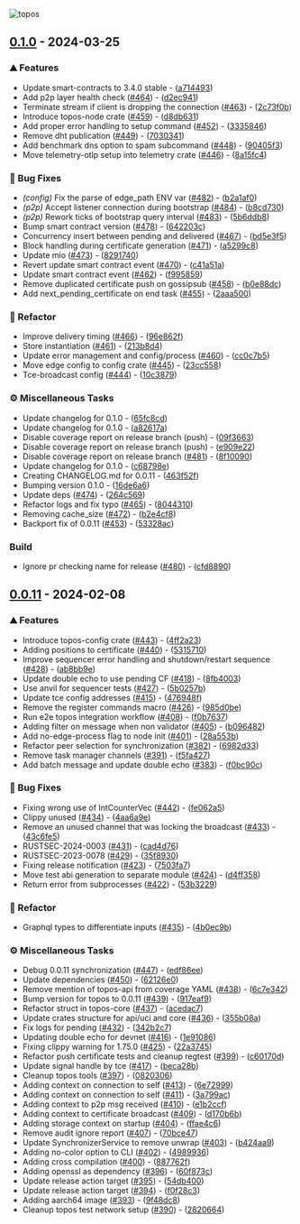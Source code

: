 ![topos](./.github/assets/topos_logo_dark.png)
## [0.1.0](https://github.com/topos-protocol/topos/compare/v0.0.11..0.1.0) - 2024-03-25

### ⛰️  Features

- Update smart-contracts to 3.4.0 stable - ([a714493](https://github.com/topos-protocol/topos/commit/a714493dd5aaf235d99f4b903f49a355e0c38d14))
- Add p2p layer health check ([#464](https://github.com/topos-protocol/topos/issues/464)) - ([d2ec941](https://github.com/topos-protocol/topos/commit/d2ec941ec24d3cbc27c11d4fcf6b0495911f85e2))
- Terminate stream if client is dropping the connection ([#463](https://github.com/topos-protocol/topos/issues/463)) - ([2c73f0b](https://github.com/topos-protocol/topos/commit/2c73f0bae1dc25aad504d45dcc789360cce7dbaa))
- Introduce topos-node crate ([#459](https://github.com/topos-protocol/topos/issues/459)) - ([d8db631](https://github.com/topos-protocol/topos/commit/d8db631d970d6b855e5a47f0c561abe8bab9832d))
- Add proper error handling to setup command ([#452](https://github.com/topos-protocol/topos/issues/452)) - ([3335846](https://github.com/topos-protocol/topos/commit/3335846327c9c0f32e85694861f30520a9f2a6c5))
- Remove dht publication ([#449](https://github.com/topos-protocol/topos/issues/449)) - ([7030341](https://github.com/topos-protocol/topos/commit/70303412f139c7fe5ca0d4775f367d27543ac791))
- Add benchmark dns option to spam subcommand ([#448](https://github.com/topos-protocol/topos/issues/448)) - ([90405f3](https://github.com/topos-protocol/topos/commit/90405f3f4bd468c33685158ddddb793b109e3f22))
- Move telemetry-otlp setup into telemetry crate ([#446](https://github.com/topos-protocol/topos/issues/446)) - ([8a15fc4](https://github.com/topos-protocol/topos/commit/8a15fc4c0aa07ba71ca8376f21056949d71e92c5))

### 🐛 Bug Fixes

- *(config)* Fix the parse of edge_path ENV var ([#482](https://github.com/topos-protocol/topos/issues/482)) - ([b2a1af0](https://github.com/topos-protocol/topos/commit/b2a1af06dfa6987261a08ccbc8f05ed1bdc0d0b8))
- *(p2p)* Accept listener connection during bootstrap ([#484](https://github.com/topos-protocol/topos/issues/484)) - ([b8cd730](https://github.com/topos-protocol/topos/commit/b8cd730c2e2a6d2799a5c741b026cf03d9eadd33))
- *(p2p)* Rework ticks of bootstrap query interval ([#483](https://github.com/topos-protocol/topos/issues/483)) - ([5b6ddb8](https://github.com/topos-protocol/topos/commit/5b6ddb80ded50525a27617ca5f7c911525752619))
- Bump smart contract version ([#478](https://github.com/topos-protocol/topos/issues/478)) - ([642203c](https://github.com/topos-protocol/topos/commit/642203c962ede91d821af2b54e5f7bc0d845d407))
- Concurrency insert between pending and delivered ([#467](https://github.com/topos-protocol/topos/issues/467)) - ([bd5e3f5](https://github.com/topos-protocol/topos/commit/bd5e3f52ba00bafa25e0f3ce8b42b326e4fb5ef0))
- Block handling during certificate generation ([#471](https://github.com/topos-protocol/topos/issues/471)) - ([a5299c8](https://github.com/topos-protocol/topos/commit/a5299c80068d6612d1aba162556f9ccd3dd3d0a8))
- Update mio ([#473](https://github.com/topos-protocol/topos/issues/473)) - ([8291740](https://github.com/topos-protocol/topos/commit/82917405e7bf102c06194caadc973f57ac735649))
- Revert update smart contract event ([#470](https://github.com/topos-protocol/topos/issues/470)) - ([c41a51a](https://github.com/topos-protocol/topos/commit/c41a51a2ff86198f44dd6b24ff534507a17cf519))
- Update smart contract event ([#462](https://github.com/topos-protocol/topos/issues/462)) - ([f995859](https://github.com/topos-protocol/topos/commit/f9958599a1da31d7c92a8e8a0e925e79ce6140cb))
- Remove duplicated certificate push on gossipsub ([#458](https://github.com/topos-protocol/topos/issues/458)) - ([b0e88dc](https://github.com/topos-protocol/topos/commit/b0e88dce2b7ea060ce34377b40a10e54edd16e02))
- Add next_pending_certificate on end task ([#455](https://github.com/topos-protocol/topos/issues/455)) - ([2aaa500](https://github.com/topos-protocol/topos/commit/2aaa50071ca14415bb0284930c404659b6c463d8))

### 🚜 Refactor

- Improve delivery timing ([#466](https://github.com/topos-protocol/topos/issues/466)) - ([96e862f](https://github.com/topos-protocol/topos/commit/96e862f5b886a38a5c67590d1e152ab9894d6f15))
- Store instantiation ([#461](https://github.com/topos-protocol/topos/issues/461)) - ([213b8d4](https://github.com/topos-protocol/topos/commit/213b8d482cf6e08ec0f1cae0e9dfd981b156a98d))
- Update error management and config/process ([#460](https://github.com/topos-protocol/topos/issues/460)) - ([cc0c7b5](https://github.com/topos-protocol/topos/commit/cc0c7b538d9f6b91c184db10eedd9d94c4f368fb))
- Move edge config to config crate ([#445](https://github.com/topos-protocol/topos/issues/445)) - ([23cc558](https://github.com/topos-protocol/topos/commit/23cc55887703bac01b7ec26486f47b03316046c1))
- Tce-broadcast config ([#444](https://github.com/topos-protocol/topos/issues/444)) - ([10c3879](https://github.com/topos-protocol/topos/commit/10c3879cd30bf0172996cfbf48ab5c991e767eaf))

### ⚙️ Miscellaneous Tasks

- Update changelog for 0.1.0 - ([65fc8cd](https://github.com/topos-protocol/topos/commit/65fc8cd05d1fdaecd809e92a0643dc02557ad460))
- Update changelog for 0.1.0 - ([a82617a](https://github.com/topos-protocol/topos/commit/a82617a6c653f02a00fc9565f2c5abb42c9b6c26))
- Disable coverage report on release branch (push) - ([09f3663](https://github.com/topos-protocol/topos/commit/09f36639ef62a02a2a84bde8f36a98ce6274ea6f))
- Disable coverage report on release branch (push) - ([e909e22](https://github.com/topos-protocol/topos/commit/e909e22d6dac251e4026816cd8dd5c84851e9db5))
- Disable coverage report on release branch ([#481](https://github.com/topos-protocol/topos/issues/481)) - ([8f10090](https://github.com/topos-protocol/topos/commit/8f10090094bf110670137f73a115bda54f64aba5))
- Update changelog for 0.1.0 - ([c68798e](https://github.com/topos-protocol/topos/commit/c68798eeed366a421a076cc1908aaca8013d80cf))
- Creating CHANGELOG.md for 0.0.11 - ([463f52f](https://github.com/topos-protocol/topos/commit/463f52feb73f10d2a194cf44863842a9f0cf13a0))
- Bumping version 0.1.0 - ([16de6a6](https://github.com/topos-protocol/topos/commit/16de6a675b0fe44afd20526202a2e5178b40994d))
- Update deps ([#474](https://github.com/topos-protocol/topos/issues/474)) - ([264c569](https://github.com/topos-protocol/topos/commit/264c5694980fded79ea0749d03f54a345d90c741))
- Refactor logs and fix typo ([#465](https://github.com/topos-protocol/topos/issues/465)) - ([8044310](https://github.com/topos-protocol/topos/commit/8044310b8ee330d5a14d509137dc4243cb2c2372))
- Removing cache_size ([#472](https://github.com/topos-protocol/topos/issues/472)) - ([b2e4cf8](https://github.com/topos-protocol/topos/commit/b2e4cf88ac0c0b2ee92b7ef120a4c4e97493150c))
- Backport fix of 0.0.11 ([#453](https://github.com/topos-protocol/topos/issues/453)) - ([53328ac](https://github.com/topos-protocol/topos/commit/53328acc813816757c57f3279cbd5f2aa738d2f0))

### Build

- Ignore pr checking name for release ([#480](https://github.com/topos-protocol/topos/issues/480)) - ([cfd8890](https://github.com/topos-protocol/topos/commit/cfd8890a0cb03f25fdaae8b181ab9c33f785e34e))

## [0.0.11](https://github.com/topos-protocol/topos/compare/v0.0.10..v0.0.11) - 2024-02-08

### ⛰️  Features

- Introduce topos-config crate ([#443](https://github.com/topos-protocol/topos/issues/443)) - ([4ff2a23](https://github.com/topos-protocol/topos/commit/4ff2a23e3a05ea3e950763bd4bde3d3ef6ef891b))
- Adding positions to certificate ([#440](https://github.com/topos-protocol/topos/issues/440)) - ([5315710](https://github.com/topos-protocol/topos/commit/531571025a4d81f9d9aa713ca12594756ca56a7e))
- Improve sequencer error handling and shutdown/restart sequence ([#428](https://github.com/topos-protocol/topos/issues/428)) - ([ab8bb9e](https://github.com/topos-protocol/topos/commit/ab8bb9e83afee545c3730f974ae8591c7fc70f3d))
- Update double echo to use pending CF ([#418](https://github.com/topos-protocol/topos/issues/418)) - ([8fb4003](https://github.com/topos-protocol/topos/commit/8fb4003d5579a8fee6d81c463707131959f076c3))
- Use anvil for sequencer tests ([#427](https://github.com/topos-protocol/topos/issues/427)) - ([5b0257b](https://github.com/topos-protocol/topos/commit/5b0257bed685c064c3eafbea2b5c77125e6c9041))
- Update tce config addresses ([#415](https://github.com/topos-protocol/topos/issues/415)) - ([476948f](https://github.com/topos-protocol/topos/commit/476948fa671b431bfa797aabf6b96949ac734db6))
- Remove the register commands macro ([#426](https://github.com/topos-protocol/topos/issues/426)) - ([985d0be](https://github.com/topos-protocol/topos/commit/985d0be0c75ddd1d41e94a172824b706ca0f9c5f))
- Run e2e topos integration workflow ([#408](https://github.com/topos-protocol/topos/issues/408)) - ([f0b7637](https://github.com/topos-protocol/topos/commit/f0b763786aa869454c9e30076ed08d0a456ed319))
- Adding filter on message when non validator ([#405](https://github.com/topos-protocol/topos/issues/405)) - ([b096482](https://github.com/topos-protocol/topos/commit/b0964825a5f386d75507482ee9068e26c9d74fe0))
- Add no-edge-process flag to node init ([#401](https://github.com/topos-protocol/topos/issues/401)) - ([28a553b](https://github.com/topos-protocol/topos/commit/28a553b6d17933bfbcca835640cc0c165bcd0124))
- Refactor peer selection for synchronization ([#382](https://github.com/topos-protocol/topos/issues/382)) - ([6982d33](https://github.com/topos-protocol/topos/commit/6982d336296a9b9ec5eacb025d938b6cb47b6e0a))
- Remove task manager channels ([#391](https://github.com/topos-protocol/topos/issues/391)) - ([f5fa427](https://github.com/topos-protocol/topos/commit/f5fa4276d8a524fd04bbf2a0d1d036d7f5af34bb))
- Add batch message and update double echo ([#383](https://github.com/topos-protocol/topos/issues/383)) - ([f0bc90c](https://github.com/topos-protocol/topos/commit/f0bc90c7480a84c0c12016e748f2a002477f4417))

### 🐛 Bug Fixes

- Fixing wrong use of IntCounterVec ([#442](https://github.com/topos-protocol/topos/issues/442)) - ([fe062a5](https://github.com/topos-protocol/topos/commit/fe062a5bdfa9ade2b94de88cbd6b3946b72a94c3))
- Clippy unused ([#434](https://github.com/topos-protocol/topos/issues/434)) - ([4aa6a9e](https://github.com/topos-protocol/topos/commit/4aa6a9e4723b8aaa2c2da0fdf32d8c8c926f7764))
- Remove an unused channel that was locking the broadcast ([#433](https://github.com/topos-protocol/topos/issues/433)) - ([43c6fe5](https://github.com/topos-protocol/topos/commit/43c6fe5caffd35103b20ec11d7ae2f35b1af98b9))
- RUSTSEC-2024-0003 ([#431](https://github.com/topos-protocol/topos/issues/431)) - ([cad4d76](https://github.com/topos-protocol/topos/commit/cad4d76ccf88be3f1399d371cf9dbdd7211343bc))
- RUSTSEC-2023-0078 ([#429](https://github.com/topos-protocol/topos/issues/429)) - ([35f8930](https://github.com/topos-protocol/topos/commit/35f8930056f641b33c56b4799b8c0cbe6f0a5eda))
- Fixing release notification ([#423](https://github.com/topos-protocol/topos/issues/423)) - ([7503fa7](https://github.com/topos-protocol/topos/commit/7503fa7f2385294f2a12a86eaa521af61fb9bc95))
- Move test abi generation to separate module ([#424](https://github.com/topos-protocol/topos/issues/424)) - ([d4ff358](https://github.com/topos-protocol/topos/commit/d4ff3581d43eabb14c3d977f34b69aee396e98d4))
- Return error from subprocesses ([#422](https://github.com/topos-protocol/topos/issues/422)) - ([53b3229](https://github.com/topos-protocol/topos/commit/53b3229b7e26b7bb9b3a8d97725e7cc86174df9b))

### 🚜 Refactor

- Graphql types to differentiate inputs ([#435](https://github.com/topos-protocol/topos/issues/435)) - ([4b0ec9b](https://github.com/topos-protocol/topos/commit/4b0ec9b2b3b6ab075d1b9bfde54dc8bb179bbde8))

### ⚙️ Miscellaneous Tasks

- Debug 0.0.11 synchronization ([#447](https://github.com/topos-protocol/topos/issues/447)) - ([edf86ee](https://github.com/topos-protocol/topos/commit/edf86ee32f8b34c5b11eecd5b0ed6fe5bdd0191a))
- Update dependencies ([#450](https://github.com/topos-protocol/topos/issues/450)) - ([62126e0](https://github.com/topos-protocol/topos/commit/62126e0417d8d4225eb8bb6eebb7fc0a0f526cc6))
- Remove mention of topos-api from coverage YAML ([#438](https://github.com/topos-protocol/topos/issues/438)) - ([6c7e342](https://github.com/topos-protocol/topos/commit/6c7e342715d86bcbd75e1bcd4054eb4cbeddf5cf))
- Bump version for topos to 0.0.11 ([#439](https://github.com/topos-protocol/topos/issues/439)) - ([917eaf9](https://github.com/topos-protocol/topos/commit/917eaf993336780a373dbcdfea4dd0d8b3e81f50))
- Refactor struct in topos-core ([#437](https://github.com/topos-protocol/topos/issues/437)) - ([acedac7](https://github.com/topos-protocol/topos/commit/acedac7e09094364b5406ee72f9a65241784c478))
- Update crates structure for api/uci and core ([#436](https://github.com/topos-protocol/topos/issues/436)) - ([355b08a](https://github.com/topos-protocol/topos/commit/355b08acf91052564dae65872904950d20b72ebd))
- Fix logs for pending ([#432](https://github.com/topos-protocol/topos/issues/432)) - ([342b2c7](https://github.com/topos-protocol/topos/commit/342b2c71ef0621a93b5f4460abd313f1c8b4c62b))
- Updating double echo for devnet ([#416](https://github.com/topos-protocol/topos/issues/416)) - ([1e91086](https://github.com/topos-protocol/topos/commit/1e91086a68ec01d304c5d8867e8fbcd671798599))
- Fixing clippy warning for 1.75.0 ([#425](https://github.com/topos-protocol/topos/issues/425)) - ([22a3745](https://github.com/topos-protocol/topos/commit/22a374506e087ab9cba68f9e0ed00682df6be6df))
- Refactor push certificate tests and cleanup regtest ([#399](https://github.com/topos-protocol/topos/issues/399)) - ([c60170d](https://github.com/topos-protocol/topos/commit/c60170dc19a9add84648afaf7962252ec77c160f))
- Update signal handle by tce ([#417](https://github.com/topos-protocol/topos/issues/417)) - ([beca28b](https://github.com/topos-protocol/topos/commit/beca28ba224b4a217a147f88142692acd1613a32))
- Cleanup topos tools ([#397](https://github.com/topos-protocol/topos/issues/397)) - ([0820306](https://github.com/topos-protocol/topos/commit/08203062a1cada7470d8b8207539d7a660ece466))
- Adding context on connection to self ([#413](https://github.com/topos-protocol/topos/issues/413)) - ([6e72999](https://github.com/topos-protocol/topos/commit/6e729992202ed4c56a1564cc39755ff1e0766ff8))
- Adding context on connection to self ([#411](https://github.com/topos-protocol/topos/issues/411)) - ([3a799ac](https://github.com/topos-protocol/topos/commit/3a799ac41542bd216a0512d9cf3a634a6ed2af07))
- Adding context to p2p msg received ([#410](https://github.com/topos-protocol/topos/issues/410)) - ([e1b2ccf](https://github.com/topos-protocol/topos/commit/e1b2ccf99a114a60e04c8ed187a8c9bd2cf066e4))
- Adding context to certificate broadcast ([#409](https://github.com/topos-protocol/topos/issues/409)) - ([d170b6b](https://github.com/topos-protocol/topos/commit/d170b6b386005d44457979bcd0a0f2435153f3f2))
- Adding storage context on startup ([#404](https://github.com/topos-protocol/topos/issues/404)) - ([ffae4c6](https://github.com/topos-protocol/topos/commit/ffae4c63d00bb099a49216c2af560f6b59601133))
- Remove audit ignore report ([#407](https://github.com/topos-protocol/topos/issues/407)) - ([70bce47](https://github.com/topos-protocol/topos/commit/70bce479d16c750ff1a322db1e88bfae08303855))
- Update SynchronizerService to remove unwrap ([#403](https://github.com/topos-protocol/topos/issues/403)) - ([b424aa9](https://github.com/topos-protocol/topos/commit/b424aa91f68197134faec742a23eec513cde837f))
- Adding no-color option to CLI ([#402](https://github.com/topos-protocol/topos/issues/402)) - ([4989936](https://github.com/topos-protocol/topos/commit/4989936ae000a85897d805453c91a53f4edd6580))
- Adding cross compilation ([#400](https://github.com/topos-protocol/topos/issues/400)) - ([887762f](https://github.com/topos-protocol/topos/commit/887762f740241d49d2886cd55d6a9da1d3d83e7e))
- Adding openssl as dependency ([#396](https://github.com/topos-protocol/topos/issues/396)) - ([60f873c](https://github.com/topos-protocol/topos/commit/60f873c619b8132a2276634205e3c39561eb3faf))
- Update release action target ([#395](https://github.com/topos-protocol/topos/issues/395)) - ([54db400](https://github.com/topos-protocol/topos/commit/54db40020e8e22d7b100b0b6944a45485e2939a4))
- Update release action target ([#394](https://github.com/topos-protocol/topos/issues/394)) - ([f0f28c3](https://github.com/topos-protocol/topos/commit/f0f28c33a5332232b2921b13051ae5de714cf58b))
- Adding aarch64 image ([#393](https://github.com/topos-protocol/topos/issues/393)) - ([9f48dc8](https://github.com/topos-protocol/topos/commit/9f48dc88582bfbc71cabb2c6bbc27297cc9b87ee))
- Cleanup topos test network setup ([#390](https://github.com/topos-protocol/topos/issues/390)) - ([2820664](https://github.com/topos-protocol/topos/commit/2820664a66bdfe039f1aaa80d79f4ff339c8a65c))


